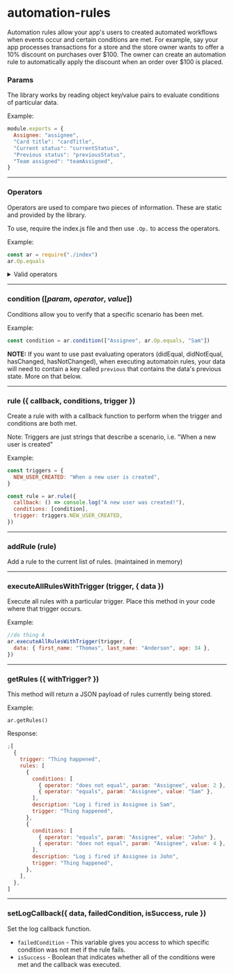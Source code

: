# automation-rules

Automation rules allow your app's users to created automated workflows when events occur and certain conditions are met. For example, say your app processes transactions for a store and the store owner wants to offer a 10% discount on purchases over $100. The owner can create an automation rule to automatically apply the discount when an order over $100 is placed.

### Params

The library works by reading object key/value pairs to evaluate conditions of particular data.

Example:

```javascript
module.exports = {
  Assignee: "assignee",
  "Card title": "cardTitle",
  "Current status": "currentStatus",
  "Previous status": "previousStatus",
  "Team assigned": "teamAssigned",
}
```

<hr>

### Operators

Operators are used to compare two pieces of information. These are static and provided by the library.

To use, require the index.js file and then use `.Op.` to access the operators.

Example:

```javascript
const ar = require("./index")
ar.Op.equals
```

<details>
<summary>Valid operators</summary>
<ul>
<li>equals</li>
<li>doesNotEqual</li>
<li>didEqual</li>
<li>didNotEqual</li>
<li>doesInclude</li>
<li>doesNotInclude</li>
<li>hasChanged</li>
<li>hasNotChanged</li>
<li>isGreatherThan</li>
<li>isGreatherThanOrEqualTo</li>
<li>isLessThan</li>
<li>isLessThanOrEqualTo</li>
<li>isFalsy</li>
<li>isTruthy</li>
</ul>
</details>

<hr>

### condition ([_param_, _operator_, _value_])

Conditions allow you to verify that a specific scenario has been met.

Example:

```javascript
const condition = ar.condition(["Assignee", ar.Op.equals, "Sam"])
```

**NOTE:** If you want to use past evaluating operators (didEqual, didNotEqual, hasChanged, hasNotChanged), when executing automatoin rules, your data will need to contain a key called `previous` that contains the data's previous state. More on that below.

<hr>

### rule ({ callback, conditions, trigger })

Create a rule with with a callback function to perform when the trigger and conditions are both met.

Note: Triggers are just strings that describe a scenario, i.e. "When a new user is created"

Example:

```javascript
const triggers = {
  NEW_USER_CREATED: "When a new user is created",
}

const rule = ar.rule({
  callback: () => console.log("A new user was created!"),
  conditions: [condition],
  trigger: triggers.NEW_USER_CREATED,
})
```

<hr>

### addRule (rule)

Add a rule to the current list of rules. (maintained in memory)

<hr>

### executeAllRulesWithTrigger (trigger, { data })

Execute all rules with a particular trigger. Place this method in your code where that trigger occurs.

Example:

```javascript
//do thing A
ar.executeAllRulesWithTrigger(trigger, {
  data: { first_name: "Thomas", last_name: "Anderson", age: 34 },
})
```

<hr>

### getRules ({ withTrigger? })

This method will return a JSON payload of rules currently being stored.

Example:

```
ar.getRules()
```

Response:

```javascript
;[
  {
    trigger: "Thing happened",
    rules: [
      {
        conditions: [
          { operator: "does not equal", param: "Assignee", value: 2 },
          { operator: "equals", param: "Assignee", value: "Sam" },
        ],
        description: "Log i fired is Assignee is Sam",
        trigger: "Thing happened",
      },
      {
        conditions: [
          { operator: "equals", param: "Assignee", value: "John" },
          { operator: "does not equal", param: "Assignee", value: 4 },
        ],
        description: "Log i fired if Assignee is John",
        trigger: "Thing happened",
      },
    ],
  },
]
```

<hr>

### setLogCallback({ data, failedCondition, isSuccess, rule })

Set the log callback function.

- `failedCondition` - This variable gives you access to which specific condition was not met if the rule fails.
- `isSuccess` - Boolean that indicates whether all of the conditions were met and the callback was executed.
